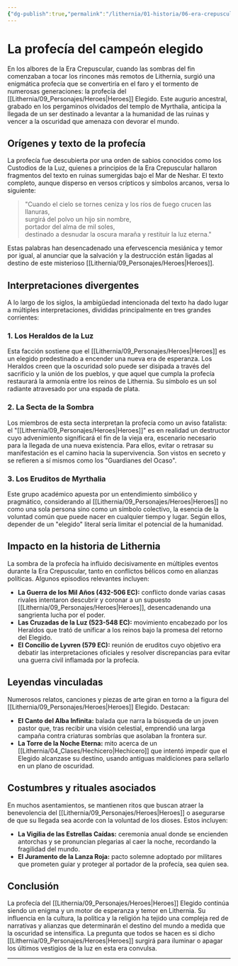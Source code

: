 ```yaml
---
{"dg-publish":true,"permalink":"/lithernia/01-historia/06-era-crepuscular/la-profecia-del-campeon-elegido/","title":"La profecía del Heroes elegido","tags":["lithernia","profecia","lore"]}
---
```


# La profecía del campeón elegido

En los albores de la Era Crepuscular, cuando las sombras del fin comenzaban a tocar los rincones más remotos de Lithernia, surgió una enigmática profecía que se convertiría en el faro y el tormento de numerosas generaciones: la profecía del [[Lithernia/09_Personajes/Heroes\|Heroes]] Elegido. Este augurio ancestral, grabado en los pergaminos olvidados del templo de Myrthalia, anticipa la llegada de un ser destinado a levantar a la humanidad de las ruinas y vencer a la oscuridad que amenaza con devorar el mundo.

## Orígenes y texto de la profecía

La profecía fue descubierta por una orden de sabios conocidos como los Custodios de la Luz, quienes a principios de la Era Crepuscular hallaron fragmentos del texto en ruinas sumergidas bajo el Mar de Neshar. El texto completo, aunque disperso en versos crípticos y símbolos arcanos, versa lo siguiente:

> "Cuando el cielo se tornes ceniza y los ríos de fuego crucen las llanuras,  
> surgirá del polvo un hijo sin nombre,  
> portador del alma de mil soles,  
> destinado a desnudar la oscura maraña y restituir la luz eterna."  

Estas palabras han desencadenado una efervescencia mesiánica y temor por igual, al anunciar que la salvación y la destrucción están ligadas al destino de este misterioso [[Lithernia/09_Personajes/Heroes\|Heroes]].

## Interpretaciones divergentes

A lo largo de los siglos, la ambigüedad intencionada del texto ha dado lugar a múltiples interpretaciones, divididas principalmente en tres grandes corrientes:

### 1. Los Heraldos de la Luz

Esta facción sostiene que el [[Lithernia/09_Personajes/Heroes\|Heroes]] es un elegido predestinado a encender una nueva era de esperanza. Los Heraldos creen que la oscuridad solo puede ser disipada a través del sacrificio y la unión de los pueblos, y que aquel que cumpla la profecía restaurará la armonía entre los reinos de Lithernia. Su símbolo es un sol radiante atravesado por una espada de plata.

### 2. La Secta de la Sombra

Los miembros de esta secta interpretan la profecía como un aviso fatalista: el "[[Lithernia/09_Personajes/Heroes\|Heroes]]" es en realidad un destructor cuyo advenimiento significará el fin de la vieja era, escenario necesario para la llegada de una nueva existencia. Para ellos, evitar o retrasar su manifestación es el camino hacia la supervivencia. Son vistos en secreto y se refieren a sí mismos como los "Guardianes del Ocaso".

### 3. Los Eruditos de Myrthalia

Este grupo académico apuesta por un entendimiento simbólico y pragmático, considerando al [[Lithernia/09_Personajes/Heroes\|Heroes]] no como una sola persona sino como un símbolo colectivo, la esencia de la voluntad común que puede nacer en cualquier tiempo y lugar. Según ellos, depender de un "elegido" literal sería limitar el potencial de la humanidad.

## Impacto en la historia de Lithernia

La sombra de la profecía ha influido decisivamente en múltiples eventos durante la Era Crepuscular, tanto en conflictos bélicos como en alianzas políticas. Algunos episodios relevantes incluyen:

- **La Guerra de los Mil Años (432-506 EC):** conflicto donde varias casas rivales intentaron descubrir y coronar a un supuesto [[Lithernia/09_Personajes/Heroes\|Heroes]], desencadenando una sangrienta lucha por el poder.
- **Las Cruzadas de la Luz (523-548 EC):** movimiento encabezado por los Heraldos que trató de unificar a los reinos bajo la promesa del retorno del Elegido.
- **El Concilio de Lyvren (579 EC):** reunión de eruditos cuyo objetivo era debatir las interpretaciones oficiales y resolver discrepancias para evitar una guerra civil inflamada por la profecía.

## Leyendas vinculadas

Numerosos relatos, canciones y piezas de arte giran en torno a la figura del [[Lithernia/09_Personajes/Heroes\|Heroes]] Elegido. Destacan:

- **El Canto del Alba Infinita:** balada que narra la búsqueda de un joven pastor que, tras recibir una visión celestial, emprendió una larga campaña contra criaturas sombrías que asolaban la frontera sur.
- **La Torre de la Noche Eterna:** mito acerca de un [[Lithernia/04_Clases/Hechicero\|Hechicero]] que intentó impedir que el Elegido alcanzase su destino, usando antiguas maldiciones para sellarlo en un plano de oscuridad.

## Costumbres y rituales asociados

En muchos asentamientos, se mantienen ritos que buscan atraer la benevolencia del [[Lithernia/09_Personajes/Heroes\|Heroes]] o asegurarse de que su llegada sea acorde con la voluntad de los dioses. Estos incluyen:

- **La Vigilia de las Estrellas Caídas:** ceremonia anual donde se encienden antorchas y se pronuncian plegarias al caer la noche, recordando la fragilidad del mundo.
- **El Juramento de la Lanza Roja:** pacto solemne adoptado por militares que prometen guiar y proteger al portador de la profecía, sea quien sea.

## Conclusión

La profecía del [[Lithernia/09_Personajes/Heroes\|Heroes]] Elegido continúa siendo un enigma y un motor de esperanza y temor en Lithernia. Su influencia en la cultura, la política y la religión ha tejido una compleja red de narrativas y alianzas que determinarán el destino del mundo a medida que la oscuridad se intensifica. La pregunta que todos se hacen es si dicho [[Lithernia/09_Personajes/Heroes\|Heroes]] surgirá para iluminar o apagar los últimos vestigios de la luz en esta era convulsa.

---